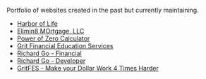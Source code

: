 Portfolio of websites created in the past but currently maintaining.
- [Harbor of Life](https://github.com/gowebUSA/MyPortfolio/blob/master/websites/HOLM-SD.md)
- [Elimin8 MOrtgage, LLC]()
- [Power of Zero Calculator]()
- [Grit Financial Education Services](https://www.gritfes.com)
- [Richard Go - Financial]()
- [Richard Go - Developer]()
- [GritFES - Make your Dollar Work 4 Times Harder]()
